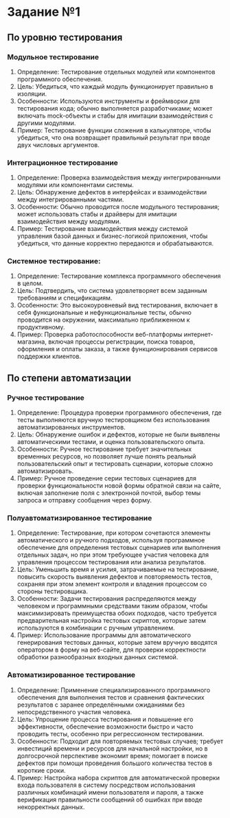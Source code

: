 # Задание №1 

## По уровню тестирования

### Модульное тестирование

1. Определение: Тестирование отдельных модулей или компонентов программного обеспечения.
2. Цель: Убедиться, что каждый модуль функционирует правильно в изоляции.
3. Особенности: Используются инструменты и фреймворки для тестирования кода; обычно выполняется разработчиками; может включать mock-объекты и стабы для имитации взаимодействия с другими модулями.
4. Пример: Тестирование функции сложения в калькуляторе, чтобы убедиться, что она возвращает правильный результат при вводе двух числовых аргументов.

### Интеграционное тестирование

1. Определение: Проверка взаимодействия между интегрированными модулями или компонентами системы.
2. Цель: Обнаружение дефектов в интерфейсах и взаимодействии между интегрированными частями.
3. Особенности: Обычно проводится после модульного тестирования; может использовать стабы и драйверы для имитации взаимодействия между модулями.
4. Пример: Тестирование взаимодействия между системой управления базой данных и бизнес-логикой приложения, чтобы убедиться, что данные корректно передаются и обрабатываются.

### Системное тестирование:

1. Определение: Тестирование комплекса программного обеспечения в целом.
2. Цель: Подтвердить, что система удовлетворяет всем заданным требованиям и спецификациям.
3. Особенности: Это высокоуровневый вид тестирования, включает в себя функциональные и нефункциональные тесты, обычно проводится на окружении, максимально приближенном к продуктивному.
4. Пример: Проверка работоспособности веб-платформы интернет-магазина, включая процессы регистрации, поиска товаров, оформления и оплаты заказа, а также функционирования сервисов поддержки клиентов.

## По степени автоматизации

### Ручное тестирование

1. Определение: Процедура проверки программного обеспечения, где тесты выполняются вручную тестировщиком без использования автоматизированных инструментов.
2. Цель: Обнаружение ошибок и дефектов, которые не были выявлены автоматическими тестами, и оценка пользовательского опыта.
3. Особенности: Ручное тестирование требует значительных временных ресурсов, но позволяет лучше понять реальный пользовательский опыт и тестировать сценарии, которые сложно автоматизировать.
4. Пример: Ручное проведение серии тестовых сценариев для проверки функциональности новой формы обратной связи на сайте, включая заполнение поля с электронной почтой, выбор темы запроса и отправку сообщения через форму.

### Полуавтоматизированное тестирование

1. Определение: Тестирование, при котором сочетаются элементы автоматического и ручного подходов, используя программное обеспечение для определения тестовых сценариев или выполнения отдельных задач, но при этом требующее участия человека для управления процессом тестирования или анализа результатов.
2. Цель: Уменьшить время и усилия, затрачиваемые на тестирование, повысить скорость выявления дефектов и повторяемость тестов, сохраняя при этом элемент контроля и владения процессом со стороны тестировщика.
3. Особенности: Задачи тестирования распределяются между человеком и программными средствами таким образом, чтобы максимизировать преимущества обоих подходов, часто требуется предварительная настройка тестовых скриптов, которые затем используются в комбинации с ручным управлением.
4. Пример: Использование программы для автоматического генерирования тестовых данных, которые затем вручную вводятся оператором в форму на веб-сайте, для проверки корректности обработки разнообразных входных данных системой.

### Автоматизированное тестирование

1. Определение: Применение специализированного программного обеспечения для выполнения тестов и сравнения фактических результатов с заранее определёнными ожиданиями без непосредственного участия человека.
2. Цель: Упрощение процесса тестирования и повышение его эффективности, обеспечение возможности быстро и часто проводить тесты, особенно при регрессионном тестировании.
3. Особенности: Подходит для повторяемых тестовых случаев; требует инвестиций времени и ресурсов для начальной настройки, но в долгосрочной перспективе экономит время; помогает в поиске дефектов при помощи проведения большого количества тестов в короткие сроки.
4. Пример: Настройка набора скриптов для автоматической проверки входа пользователя в систему посредством использования различных комбинаций имени пользователя и пароля, а также верификация правильности сообщений об ошибках при вводе некорректных данных. 
